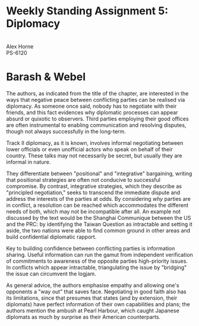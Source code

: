 # Weekly Standing Assignment 5: Diplomacy
\
Alex Horne
\
PS-6120

# Barash \& Webel

The authors, as indicated from the title of the chapter, are interested in the ways that negative peace between conflicting parties can be realised via diplomacy. As someone once said, nobody has to negotiate with their friends, and this fact evidences why diplomatic processes can appear absurd or quixotic to observers. Third parties employing their good offices are often instrumental to enabling communication and resolving disputes, though not always successfully in the long-term. 

Track II diplomacy, as it is known, involves informal negotiating between lower officials or even unofficial actors who speak on behalf of their country. These talks may not necessarily be secret, but usually they are informal in nature.

They differentiate between "positional" and "integrative" bargaining, writing that positional strategies are often not conducive to successful compromise. By contrast, integrative strategies, which they describe as "principled negotiation," seeks to transcend the immediate dispute and address the interests of the parties at odds. By considering *why* parties are in conflict, a resolution can be reached which accommodates the different needs of both, which may not be incompatible after all. An example not discussed by the text would be the Shanghai Communique between the US and the PRC: by identifying the Taiwan Question as intractable and setting it aside, the two nations were able to find common ground in other areas and build confidential diplomatic rapport.

Key to building confidence between conflicting parties is information sharing. Useful information can run the gamut from independent verification of commitments to awareness of the opposite parties high-priority issues. In conflicts which appear intractable, triangulating the issue by "bridging" the issue can circumvent the logjam.

As general advice, the authors emphasise empathy and allowing one's opponents a "way out" that saves face. Negotiating in good faith also has its limitations, since that presumes that states (and by extension, their diplomats) have perfect information of their own capabilities and plans; the authors mention the ambush at Pearl Harbour, which caught Japanese diplomats as much by surprise as their American counterparts. 
